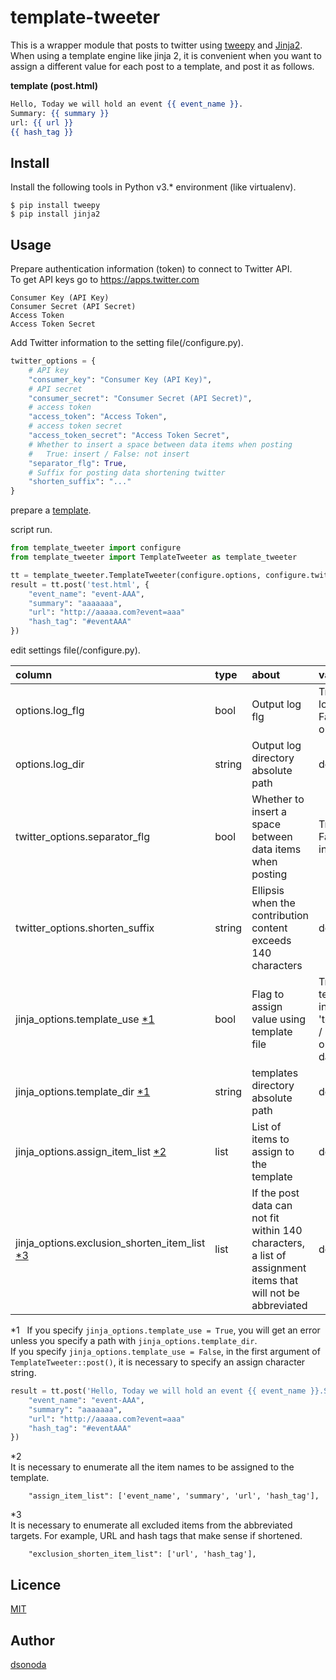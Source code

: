 template-tweeter
====
This is a wrapper module that posts to twitter using <a href="http://tweepy.readthedocs.io/en/v3.5.0/index.html" target="_blank">tweepy</a> and <a href="http://jinja.pocoo.org/docs/dev/" target="_blank">Jinja2</a>.  
When using a template engine like jinja 2, it is convenient when you want to assign a different value for each post to a template, and post it as follows.  
  
**<span id="anker1">template (post.html)</span>**
```html:post.html
Hello, Today we will hold an event {{ event_name }}.
Summary: {{ summary }}
url: {{ url }}
{{ hash_tag }}
```

## Install
Install the following tools in Python v3.* environment (like virtualenv).

    $ pip install tweepy
    $ pip install jinja2

## Usage
Prepare authentication information (token) to connect to Twitter API.  
To get API keys go to <a href="https://apps.twitter.com" target="_blank">https://apps.twitter.com</a>  

    Consumer Key (API Key)
    Consumer Secret (API Secret)
    Access Token
    Access Token Secret

Add Twitter information to the setting file(/configure.py).  
```python
twitter_options = {
    # API key
    "consumer_key": "Consumer Key (API Key)",
    # API secret
    "consumer_secret": "Consumer Secret (API Secret)",
    # access token
    "access_token": "Access Token",
    # access token secret
    "access_token_secret": "Access Token Secret",
    # Whether to insert a space between data items when posting
    #   True: insert / False: not insert
    "separator_flg": True,
    # Suffix for posting data shortening twitter
    "shorten_suffix": "..."
}
```

prepare a [template](#anker1).  
  
script run.  
```python
from template_tweeter import configure
from template_tweeter import TemplateTweeter as template_tweeter

tt = template_tweeter.TemplateTweeter(configure.options, configure.twitter_options, jinja_options)
result = tt.post('test.html', {
    "event_name": "event-AAA",
    "summary": "aaaaaaa",
    "url": "http://aaaaa.com?event=aaa"
    "hash_tag": "#eventAAA"
})
```

edit settings file(/configure.py).  

| column | type | about | value |
|:---|:---|:---|:---|
|options.log_flg |bool |Output log flg |True: output log file / False: not output |
|options.log_dir |string |Output log directory absolute path |default: /log |
|twitter_options.separator_flg |bool |Whether to insert a space between data items when posting |True: insert / False: not insert |
|twitter_options.shorten_suffix |string |Ellipsis when the contribution content exceeds 140 characters |default: '...' |
|jinja_options.template_use [\*1](#anker2) |bool |Flag to assign value using template file |True: use template file in 'template_dir' / False: use only template data |
|jinja_options.template_dir [\*1](#anker2) |string |templates directory absolute path |default: "" |
|jinja_options.assign_item_list [\*2](#anker3) |list |List of items to assign to the template |default: [] |
|jinja_options.exclusion_shorten_item_list [\*3](#anker4) |list |If the post data can not fit within 140 characters, a list of assignment items that will not be abbreviated |default: [] |

<span name="anker2">*1</span>  
If you specify `jinja_options.template_use = True`, you will get an error unless you specify a path with `jinja_options.template_dir`.  
If you specify `jinja_options.template_use = False`, in the first argument of `TemplateTweeter::post()`, it is necessary to specify an assign character string.
```python
result = tt.post('Hello, Today we will hold an event {{ event_name }}.Summary: {{ summary }}url: {{ url }}{{ hash_tag }}', {
    "event_name": "event-AAA",
    "summary": "aaaaaaa",
    "url": "http://aaaaa.com?event=aaa"
    "hash_tag": "#eventAAA"
})
```
<span name="anker3">*2</span>  
It is necessary to enumerate all the item names to be assigned to the template.  
```
    "assign_item_list": ['event_name', 'summary', 'url', 'hash_tag'],
```
<span name="anker4">*3</span>  
It is necessary to enumerate all excluded items from the abbreviated targets. For example, URL and hash tags that make sense if shortened.  
```
    "exclusion_shorten_item_list": ['url', 'hash_tag'],
```

## Licence
[MIT](https://github.com/tcnksm/tool/blob/master/LICENCE)

## Author
[dsonoda](https://github.com/dsonoda)
